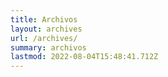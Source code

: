 ```yaml
---
title: Archivos
layout: archives
url: /archives/
summary: archivos
lastmod: 2022-08-04T15:48:41.712Z
---
```

